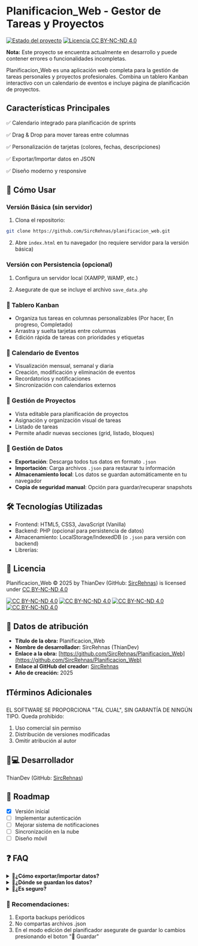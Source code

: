 # Planificacion_Web - Gestor de Tareas y Proyectos

[![Estado del proyecto](https://img.shields.io/badge/Estado-En%20Desarrollo-yellow)](https://shields.io/)
[![Licencia CC BY-NC-ND 4.0](https://img.shields.io/badge/Licencia-CC_BY--NC--ND_4.0-lightgrey.svg)](https://creativecommons.org/licenses/by-nc-nd/4.0/)

**Nota:** Este proyecto se encuentra actualmente en desarrollo y puede contener errores o funcionalidades incompletas.

Planificacion_Web es una aplicación web completa para la gestión de tareas personales y proyectos profesionales. Combina un tablero Kanban interactivo con un calendario de eventos e incluye página de planificación de proyectos.

## Características Principales

   ✅ Calendario integrado para planificación de sprints

   ✅ Drag & Drop para mover tareas entre columnas

   ✅ Personalización de tarjetas (colores, fechas, descripciones) 

   ✅ Exportar/Importar datos en JSON 

   ✅ Diseño moderno y responsive  

## 🚀 Cómo Usar

### Versión Básica (sin servidor)
1. Clona el repositorio:
```bash
git clone https://github.com/SircRehnas/planificacion_web.git
```
2. Abre `index.html` en tu navegador (no requiere servidor para la versión básica)


### Versión con Persistencia (opcional)

1. Configura un servidor local (XAMPP, WAMP, etc.)

2. Asegurate de que se incluye el archivo `save_data.php`

### 📌 Tablero Kanban
* Organiza tus tareas en columnas personalizables (Por hacer, En progreso, Completado)
* Arrastra y suelta tarjetas entre columnas
* Edición rápida de tareas con prioridades y etiquetas

### 📅 Calendario de Eventos
* Visualización mensual, semanal y diaria
* Creación, modificación y eliminación de eventos
* Recordatorios y notificaciones
* Sincronización con calendarios externos

### 📌 Gestión de Proyectos
* Vista editable para planificación de proyectos 
* Asignación y organización visual de tareas
* Listado de tareas
* Permite añadir nuevas secciones (grid, listado, bloques)

### 💾 Gestión de Datos
- **Exportación**: Descarga todos tus datos en formato `.json`
- **Importación**: Carga archivos `.json` para restaurar tu información
- **Almacenamiento local**: Los datos se guardan automáticamente en tu navegador
- **Copia de seguridad manual**: Opción para guardar/recuperar snapshots

## 🛠️ Tecnologías Utilizadas

* Frontend: HTML5, CSS3, JavaScript (Vanilla)
* Backend: PHP (opcional para persistencia de datos)
* Almacenamiento: LocalStorage/IndexedDB (o `.json` para versión con backend)
* Librerías:

## 📜 Licencia

Planificacion_Web © 2025 by ThianDev (GitHub: [SircRehnas](https://github.com/SircRehnas)) is licensed under [CC BY-NC-ND 4.0](https://creativecommons.org/licenses/by-nc-nd/4.0/?ref=chooser-v1)

[![CC BY-NC-ND 4.0](https://mirrors.creativecommons.org/presskit/icons/cc.svg?ref=chooser-v1)](https://creativecommons.org/licenses/by-nc-nd/4.0/?ref=chooser-v1)
[![CC BY-NC-ND 4.0](https://mirrors.creativecommons.org/presskit/icons/by.svg?ref=chooser-v1)](https://creativecommons.org/licenses/by-nc-nd/4.0/?ref=chooser-v1)
[![CC BY-NC-ND 4.0](https://mirrors.creativecommons.org/presskit/icons/nc.svg?ref=chooser-v1)](https://creativecommons.org/licenses/by-nc-nd/4.0/?ref=chooser-v1)
[![CC BY-NC-ND 4.0](https://mirrors.creativecommons.org/presskit/icons/nd.svg?ref=chooser-v1)](https://creativecommons.org/licenses/by-nc-nd/4.0/?ref=chooser-v1)

## 📜 Datos de atribución

* **Título de la obra:** Planificacion_Web
* **Nombre de desarrollador:** SircRehnas (ThianDev)
* **Enlace a la obra:** [https://github.com/SircRehnas/Planificacion_Web](https://github.com/SircRehnas/Planificacion_Web)
* **Enlace al GitHub del creador:** [SircRehnas](https://github.com/SircRehnas)
* **Año de creación:** 2025

## ❗Términos Adicionales
EL SOFTWARE SE PROPORCIONA "TAL CUAL", SIN GARANTÍA DE NINGÚN TIPO.
Queda prohibido:
1. Uso comercial sin permiso
2. Distribución de versiones modificadas
3. Omitir atribución al autor

## 👨💻 Desarrollador

ThianDev (GitHub: [SircRehnas](https://github.com/SircRehnas))

## 📅 Roadmap
- [x] Versión inicial
- [ ] Implementar autenticación
- [ ] Mejorar sistema de notificaciones
- [ ] Sincronización en la nube
- [ ] Diseño móvil

## ❓ FAQ
<details>
  <summary>🔽<b>¿Cómo exportar/importar datos?</b></summary>
  &nbsp;
  <ol>
    <li> Ve a <code>📤 Exportar</code> → Descarga un archivo formato JSON con:
      <ul>
        <li>Tareas del Kanban</li>
        <li>Eventos del calendario</li>
      </ul>
    </li>
    <li>Ve a <code>📤 Importar</code> → Selecciona el archivo formato JSON con toda tu información</li>
  </ol>
  <br>
</details>
<details>
  <summary>🔽<b>¿Dónde se guardan los datos?</b></summary>
  &nbsp;
  <ul>
    <li><b>Navegador</b>: <code>LocalStorage</code> (persistente hasta limpiar caché)</li>
    <li><b>Servidor</b>: <code>JSON</code></li>
  </ul>
  <br>
</details>
<details>
  <summary>🔽<b>¿Es seguro?</b></summary>
  &nbsp;
  <ul>
    <li><b>Si</b>:
      <ul>
        <li><code>Nunca se envían a terceros</code></li>
        <li><code>Puedes auto-hospedar el servidor</code></li> 
      </ul>
    </li>
  </ul>
  <br>
</details>

### 🔐 Recomendaciones:
1. Exporta backups periódicos
2. No compartas archivos .json
3. En el modo edición del planificador asegurate de guardar lo cambios presionando el boton "💾 Guardar"
